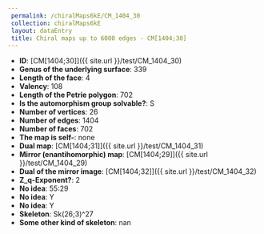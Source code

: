 ```yaml
--- 
 permalink: /chiralMaps6kE/CM_1404_30 
 collection: chiralMaps6kE
 layout: dataEntry
 title: Chiral maps up to 6000 edges - CM[1404;30]
---
```


- **ID**: [CM[1404;30]]({{ site.url }}/test/CM_1404_30)
- **Genus of the underlying surface**: 339
- **Length of the face**: 4
- **Valency**: 108
- **Length of the Petrie polygon**: 702
- **Is the automorphism group solvable?**: S
- **Number of vertices**: 26
- **Number of edges**: 1404
- **Number of faces**: 702
- **The map is self-**: none
- **Dual map**: [CM[1404;31]]({{ site.url }}/test/CM_1404_31)
- **Mirror (enantihomorphic) map**: [CM[1404;29]]({{ site.url }}/test/CM_1404_29)
- **Dual of the mirror image**: [CM[1404;32]]({{ site.url }}/test/CM_1404_32)
- **Z_q-Exponent?**: 2
- **No idea**:  55:29
- **No idea**: Y
- **No idea**: Y
- **Skeleton**: Sk(26;3)^27
- **Some other kind of skeleton**: nan
